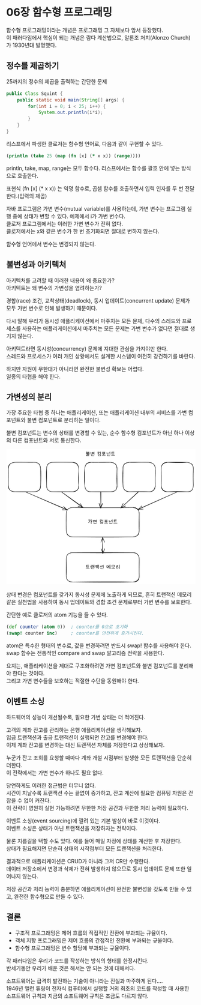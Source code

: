 # 06장 함수형 프로그래밍

함수형 프로그래밍이라는 개념은 프로그래밍 그 자체보다 앞서 등장했다.  
이 패러다임에서 핵심이 되는 개념은 람다 계산법으로, 알론조 처치(Alonzo Church)가 1930년대 발명했다.

## 정수를 제곱하기

25까지의 정수의 제곱을 출력하는 간단한 문제

```java
public Class Squint {
    public static void main(String[] args) {
        for(int i = 0; i < 25; i++) {
            System.out.println(i*i);
        }
    }
}
```

리스프에서 파생한 클로저는 함수형 언어로, 다음과 같이 구현할 수 있다.

```Clojure
(println (take 25 (map (fn [x] (* x x)) (range))))
```

println, take, map, range는 모두 함수다. 리스프에서는 함수를 괄호 안에 넣는 방식으로 호출한다.

표현식 (fn [x] (\* x x)) 는 익명 함수로, 곱셈 함수를 호출하면서 입력 인자를 두 번 전달한다.(입력의 제곱)

자바 프로그램은 가변 변수(mutual variable)를 사용하는데, 가변 변수는 프로그램 실행 중에 상태가 변할 수 있다. 예제에서 i가 가변 변수다.  
클로저 프로그램에서는 이러한 가변 변수가 전혀 없다.  
클로저에서는 x와 같은 변수가 한 번 초기화되면 절대로 변하지 않는다.

함수형 언어에서 변수는 변경되지 않는다.

## 불변성과 아키텍처

아키텍처를 고려할 때 이러한 내용이 왜 중요한가?  
아키텍트는 왜 변수의 가변성을 염려하는가?

경합(race) 조건, 교착상태(deadlock), 동시 업데이트(concurrent update) 문제가 모두 가변 변수로 인해 발생하기 때문이다.

다시 말해 우리가 동시성 애플리케이션에서 마주치는 모든 문제, 다수의 스레드와 프로세스를 사용하는 애플리케이션에서 마주치는 모든 문제는 가변 변수가 없다면 절대로 생기지 않는다.

아키텍트라면 동시성(concurrency) 문제에 지대한 관심을 가져야만 한다.  
스레드와 프로세스가 여러 개인 상황에서도 설계한 시스템이 여전히 강건하기를 바란다.

하지만 자원이 무한대가 아니라면 완전한 불변성 확보는 어렵다.  
일종의 타협을 해야 한다.

## 가변성의 분리

가장 주요한 타협 중 하나는 애플리케이션, 또는 애플리케이션 내부의 서비스를 가변 컴포넌트와 불변 컴포넌트로 분리하는 일이다.

불변 컴포넌트는 변수의 상태를 변경할 수 있는, 순수 함수형 컴포넌트가 아닌 하나 이상의 다른 컴포넌트와 서로 통신한다.

![immutable components](./images/immutable_components.png)

상태 변경은 컴포넌트를 갖가지 동시성 문제에 노출하게 되므로, 흔히 트랜잭션 메모리 같은 실천법을 사용하여 동시 업데이트와 경합 조건 문제로부터 가변 변수를 보호한다.

간단한 예로 클로저의 atom 기능을 들 수 있다.

```Clojure
(def counter (atom 0))  ; counter를 0으로 초기화
(swap! counter inc)     ; counter를 안전하게 증가시킨다.
```

atom은 특수한 형태의 변수로, 값을 변경하려면 반드시 swap! 함수를 사용해야 한다.  
swap 함수는 전통적인 compare and swap 알고리즘 전략을 사용한다.

요지는, 애플리케이션을 제대로 구조화하려면 가변 컴포넌트와 불변 컴포넌트를 분리해야 한다는 것이다.  
그리고 가변 변수들을 보호하는 적절한 수단을 동원해야 한다.

## 이벤트 소싱

하드웨어의 성능이 개선될수록, 필요한 가변 상태는 더 적어진다.

고객의 계좌 잔고를 관리하는 은행 애플리케이션을 생각해보자.  
입금 트랜잭션과 출금 트랜잭션이 실행되면 잔고를 변경해야 한다.  
이제 계좌 잔고를 변경하는 대신 트랜잭션 자체를 저장한다고 상상해보자.

누군가 잔고 조회를 요청할 때마다 계좌 개설 시점부터 발생한 모든 트랜잭션을 단순히 더한다.  
이 전략에서는 가변 변수가 하나도 필요 없다.

당연하게도 이러한 접근법은 터무니 없다.  
시간이 지날수록 트랜잭션 수는 끝없이 증가하고, 잔고 계산에 필요한 컴퓨팅 자원은 걷잡을 수 없이 커진다.  
이 전략이 영원히 실현 가능하려면 무한한 저장 공간과 무한한 처리 능력이 필요하다.

이벤트 소싱(event sourcing)에 깔려 있는 기본 발상이 바로 이것이다.  
이벤트 소싱은 상태가 아닌 트랜잭션을 저장하자는 전략이다.

물론 지름길을 택할 수도 있다. 예를 들어 매일 자정에 상태를 계산한 후 저장한다.  
상태가 필요해지면 단순히 상태의 시작점부터 모든 트랜잭션을 처리한다.

결과적으로 애플리케이션은 CRUD가 아니라 그저 CR만 수행한다.  
데이터 저장소에서 변경과 삭제가 전혀 발생하지 않으므로 동시 업데이트 문제 또한 일어나지 않는다.

저장 공간과 처리 능력이 충분하면 애플리케이션이 완전한 불변성을 갖도록 만들 수 있고, 완전한 함수형으로 만들 수 있다.

## 결론

- 구조적 프로그래밍은 제어 흐름의 직접적인 전환에 부과되는 규율이다.
- 객체 지향 프로그래밍은 제어 흐름의 간접적인 전환에 부과되는 규울이다.
- 함수형 프로그래밍은 변수 할당에 부과되는 규율이다.

각 패러다임은 우리가 코드를 작성하는 방식의 형태를 한정시킨다.  
반세기동안 우리가 배운 것은 해서는 안 되는 것에 대해서다.

소프트웨어는 급격히 발전하는 기술이 아니라는 진실과 마주하게 된다....  
1946년 앨런 튜링이 전자식 컴퓨터에서 실행할 거의 최초의 코드를 작성할 때 사용한 소프트웨어 규칙과 지금의 소프트웨어 규칙은 조금도 다르지 않다.
